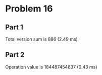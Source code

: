 # Problem 16

## Part 1
Total version sum is 886 (2.49 ms)

## Part 2
Operation value is 184487454837 (0.43 ms)
